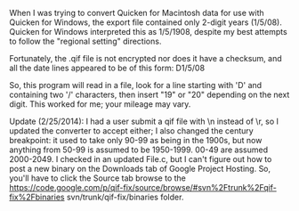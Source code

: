 When I was trying to convert Quicken for Macintosh data for use with Quicken for Windows, the export file contained only 2-digit years (1/5/08).  Quicken for Windows interpreted this as 1/5/1908, despite my best attempts to follow the "regional setting" directions.

Fortunately, the .qif file is not encrypted nor does it have a checksum, and all the date lines appeared to be of this form:
D1/5/08

So, this program will read in a file, look for a line starting with 'D' and containing two '/' characters, then insert "19" or "20" depending on the next digit.  This worked for me; your mileage may vary.

Update (2/25/2014): I had a user submit a qif file with \n instead of \r, so I updated the converter to accept either; I also changed the century breakpoint: it used to take only 90-99 as being in the 1900s, but now anything from 50-99 is assumed to be 1950-1999.  00-49 are assumed 2000-2049.  I checked in an updated File.c, but I can't figure out how to post a new binary on the Downloads tab of Google Project Hosting.  So, you'll have to click the Source tab browse to the https://code.google.com/p/qif-fix/source/browse/#svn%2Ftrunk%2Fqif-fix%2Fbinaries svn/trunk/qif-fix/binaries folder.
